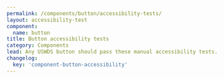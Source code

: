 ```yaml
---
permalink: /components/button/accessibility-tests/
layout: accessibility-test
component:
  name: button
title: Button accessibility tests
category: Components
lead: Any USWDS button should pass these manual accessibility tests.
changelog:
  key: 'component-button-accessibility'
---
```

